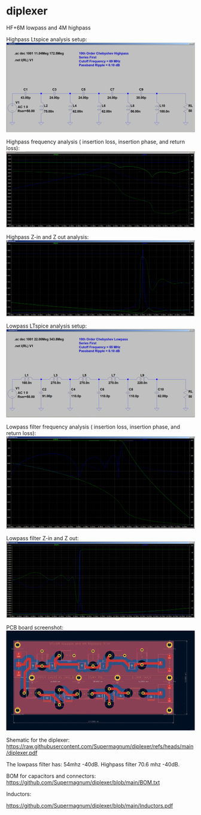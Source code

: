 # diplexer
HF+6M lowpass and 4M highpass

Highpass Ltspice analysis setup:
![highpass-parts.png](highpass-parts.png)

Highpass frequency analysis ( insertion loss, insertion phase, and return loss):
![highpass.png](highpass.png)

Highpass Z-in and Z out analysis:
![highpass-imp.png](highpass-imp.png)


Lowpass LTspice analysis setup:
![lowpassfilter-parts.png](lowpassfilter-parts.png)

Lowpass filter frequency analysis ( insertion loss, insertion phase, and return loss):
![lowpassfilter.png](lowpassfilter.png)

Lowpass filter Z-in and Z out:
![lowpassfilter-Z.png](lowpassfilter-Z.png)

PCB board screenshot:
![board-picture-kicad.png](https://github.com/Supermagnum/diplexer/blob/main/board-picture-kicad.png)

Shematic for the diplexer:
https://raw.githubusercontent.com/Supermagnum/diplexer/refs/heads/main/diplexer.pdf


The lowpass filter has: 54mhz -40dB. Highpass filter 70.6 mhz -40dB.

BOM for capacitors and connectors:
https://github.com/Supermagnum/diplexer/blob/main/BOM.txt

Inductors:

https://github.com/Supermagnum/diplexer/blob/main/Inductors.pdf






